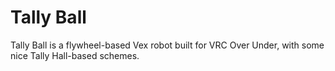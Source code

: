 # Tally Ball 

Tally Ball is a flywheel-based Vex robot built for VRC Over Under, with some nice Tally Hall-based schemes.

